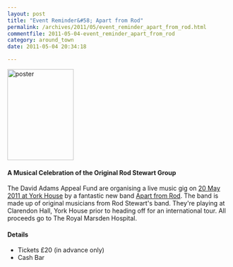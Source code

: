 ```yaml
---
layout: post
title: "Event Reminder&#58; Apart from Rod"
permalink: /archives/2011/05/event_reminder_apart_from_rod.html
commentfile: 2011-05-04-event_reminder_apart_from_rod
category: around_town
date: 2011-05-04 20:34:18

---
```


<a href="/assets/images/2011/ApartfromRod_flyer.jpg" title="See larger version of - poster"><img src="/assets/images/2011/ApartfromRod_flyer_thumb.jpg" width="150" height="206" alt="poster" class="photo right" /></a>

#### A Musical Celebration of the Original Rod Stewart Group

The David Adams Appeal Fund are organising a live music gig on [20 May 2011 at York House](https://stmargarets.london/event/show/200705142766) by a fantastic new band [Apart from Rod](http://www.apartfromrod.com). The band is made up of original musicians from Rod Stewart's band. They're playing at Clarendon Hall, York House prior to heading off for an international tour. All proceeds go to The Royal Marsden Hospital.

#### Details

-   Tickets £20 (in advance only)
-   Cash Bar
